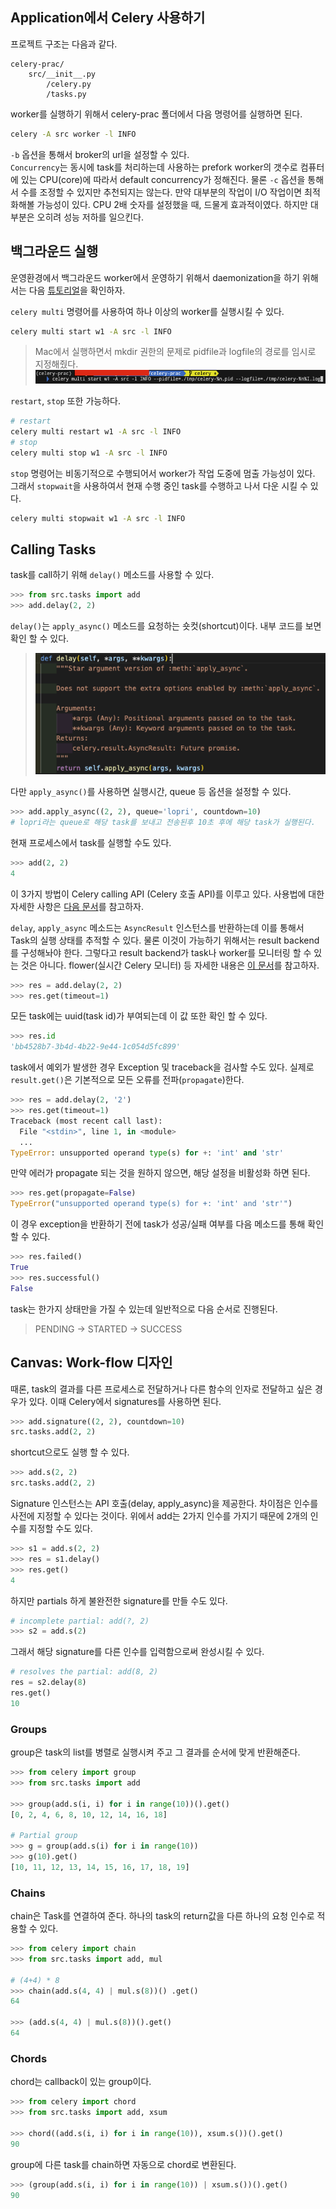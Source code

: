Application에서 Celery 사용하기
---
프로젝트 구조는 다음과 같다.
```
celery-prac/
    src/__init__.py
        /celery.py
        /tasks.py
```
worker를 실행하기 위해서 celery-prac 폴더에서 다음 명령어를 실행하면 된다.
``` sh
celery -A src worker -l INFO
```
`-b` 옵션을 통해서 broker의 url을 설정할 수 있다.  
`Concurrency`는 동시에 task를 처리하는데 사용하는 prefork worker의 갯수로 컴퓨터에 있는 CPU(core)에 따라서 default concurrency가 정해진다. 물론 `-c` 옵션을 통해서 수를 조정할 수 있지만 추천되지는 않는다.
만약 대부분의 작업이 I/O 작업이면 최적화해볼 가능성이 있다. CPU 2배 숫자를 설정했을 때, 드물게 효과적이였다. 하지만 대부분은 오히려 성능 저하를 일으킨다.

## 백그라운드 실행
운영환경에서 백그라운드 worker에서 운영하기 위해서 daemonization을 하기 위해서는 다음 [튜토리얼](https://docs.celeryq.dev/en/stable/userguide/daemonizing.html#daemonizing)을 확인하자.

`celery multi` 명령어를 사용하여 하나 이상의 worker를 실행시킬 수 있다.
``` sh
celery multi start w1 -A src -l INFO
```
>Mac에서 실행하면서 mkdir 권한의 문제로 pidfile과 logfile의 경로를 임시로 지정해줬다.
![alt text](../../.static/.img/celery-multi.png)

`restart`, `stop` 또한 가능하다.

``` sh
# restart
celery multi restart w1 -A src -l INFO
# stop
celery multi stop w1 -A src -l INFO
```

`stop` 명령어는 비동기적으로 수행되어서 worker가 작업 도중에 멈출 가능성이 있다. 그래서 `stopwait`을 사용하여서 현재 수행 중인 task를 수행하고 나서 다운 시킬 수 있다.
``` sh
celery multi stopwait w1 -A src -l INFO
```

## Calling Tasks 
task를 call하기 위해 `delay()` 메소드를 사용할 수 있다.
``` python
>>> from src.tasks import add
>>> add.delay(2, 2)
```
`delay()`는 `apply_async()` 메소드를 요청하는 숏컷(shortcut)이다.
내부 코드를 보면 확인 할 수 있다.

>![alt text](../../.static/.img/delay.png)  

다만 `apply_async()`를 사용하면 실행시간, queue 등 옵션을 설정할 수 있다.

```python
>>> add.apply_async((2, 2), queue='lopri', countdown=10)
# lopri라는 queue로 해당 task를 보내고 전송된후 10초 후에 해당 task가 실행된다.
```

현재 프로세스에서 task를 실행할 수도 있다.
``` python
>>> add(2, 2)
4
```

이 3가지 방법이 Celery calling API (Celery 호출 API)를 이루고 있다. 사용법에 대한 자세한 사항은 [다음 문서](https://docs.celeryq.dev/en/stable/userguide/calling.html#guide-calling)를 참고하자.

`delay`, `apply_async` 메소드는 `AsyncResult` 인스턴스를 반환하는데 이를 통해서 Task의 실행 상태를 추적할 수 있다.
물론 이것이 가능하기 위해서는 result backend를 구성해놔야 한다. 그렇다고 result backend가 task나 worker를 모니터링 할 수 있는 것은 아니다. flower(실시간 Celery 모니터) 등 자세한 내용은 [이 문서](https://docs.celeryq.dev/en/stable/userguide/monitoring.html#guide-monitoring)를 참고하자.

``` python
>>> res = add.delay(2, 2)
>>> res.get(timeout=1)
```

모든 task에는 uuid(task id)가 부여되는데 이 값 또한 확인 할 수 있다.

``` python
>>> res.id
'bb4528b7-3b4d-4b22-9e44-1c054d5fc899'
```

task에서 예외가 발생한 경우 Exception 및 traceback을 검사할 수도 있다. 실제로 `result.get()`은 기본적으로 모든 오류를 전파(`propagate`)한다.

``` python
>>> res = add.delay(2, '2')
>>> res.get(timeout=1)
Traceback (most recent call last):
  File "<stdin>", line 1, in <module>
  ...
TypeError: unsupported operand type(s) for +: 'int' and 'str'
```

만약 에러가 propagate 되는 것을 원하지 않으면, 해당 설정을 비활성화 하면 된다.
``` python
>>> res.get(propagate=False)
TypeError("unsupported operand type(s) for +: 'int' and 'str'")
```
이 경우 exception을 반환하기 전에 task가 성공/실패 여부를 다음 메소드를 통해 확인 할 수 있다.

``` python
>>> res.failed()
True
>>> res.successful()
False
```

task는 한가지 상태만을 가질 수 있는데 일반적으로 다음 순서로 진행된다.  

>PENDING -> STARTED -> SUCCESS

## Canvas: Work-flow 디자인

때론, task의 결과를 다른 프로세스로 전달하거나 다른 함수의 인자로 전달하고 싶은 경우가 있다. 이때 Celery에서 signatures를 사용하면 된다.

``` python
>>> add.signature((2, 2), countdown=10)
src.tasks.add(2, 2)
```

shortcut으로도 실행 할 수 있다.
``` python
>>> add.s(2, 2)
src.tasks.add(2, 2)
```

Signature 인스턴스는 API 호출(delay, apply_async)을 제공한다. 차이점은 인수를 사전에 지정할 수 있다는 것이다.
위에서 add는 2가지 인수를 가지기 때문에 2개의 인수를 지정할 수도 있다.
``` python
>>> s1 = add.s(2, 2)
>>> res = s1.delay()
>>> res.get()
4
```

하지만 partials 하게 불완전한 signature를 만들 수도 있다.
``` python
# incomplete partial: add(?, 2)
>>> s2 = add.s(2)
```
그래서 해당 signature를 다른 인수를 입력함으로써 완성시킬 수 있다.
``` python
# resolves the partial: add(8, 2)
res = s2.delay(8)
res.get()
10
```

### Groups
group은 task의 list를 병렬로 실행시켜 주고 그 결과를 순서에 맞게 반환해준다.
``` python
>>> from celery import group
>>> from src.tasks import add

>>> group(add.s(i, i) for i in range(10))().get()
[0, 2, 4, 6, 8, 10, 12, 14, 16, 18]

# Partial group
>>> g = group(add.s(i) for i in range(10))
>>> g(10).get()
[10, 11, 12, 13, 14, 15, 16, 17, 18, 19]
```

### Chains
chain은 Task를 연결하여 준다. 하나의 task의 return값을 다른 하나의 요청 인수로 적용할 수 있다.

``` python
>>> from celery import chain
>>> from src.tasks import add, mul

# (4+4) * 8
>>> chain(add.s(4, 4) | mul.s(8))() .get()
64

>>> (add.s(4, 4) | mul.s(8))().get()
64
```

### Chords
chord는 callback이 있는 group이다.
``` python
>>> from celery import chord
>>> from src.tasks import add, xsum

>>> chord((add.s(i, i) for i in range(10)), xsum.s())().get()
90
```

group에 다른 task를 chain하면 자동으로 chord로 변환된다.
``` python
>>> (group(add.s(i, i) for i in range(10)) | xsum.s())().get()
90
```